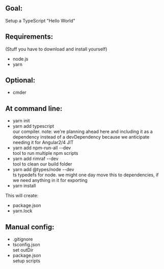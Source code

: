Goal:
-----

Setup a TypeScript "Hello World"

Requirements:
-------------

(Stuff you have to download and install yourself)

- node.js  
- yarn

Optional:
---------

- cmder

At command line:
----------------

- yarn init  
- yarn add typescript  
our compiler.
note: we're planning ahead here and including it as a dependency instead of a devDependency because we anticipate needing it for Angular2/4 JIT  
- yarn add npm-run-all --dev  
tool to run multiple npm scripts
- yarn add rimraf --dev  
tool to clean our build folder  
- yarn add @types/node --dev  
ts typedefs for node. we might one day move this to dependencies, if we need anything in it for exporting  
- yarn install

This will create:

- package.json  
- yarn.lock

Manual config:
--------------

- .gitignore  
- tsconfig.json  
set outDir  
- package.json  
setup scripts  

